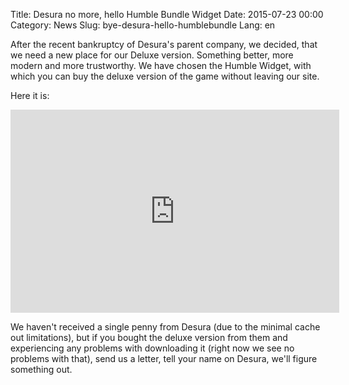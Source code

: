 Title: Desura no more, hello Humble Bundle Widget
Date: 2015-07-23 00:00
Category: News
Slug: bye-desura-hello-humblebundle
Lang: en


After the recent bankruptcy of Desura's parent company, we decided, that we need a new place for our Deluxe version. Something better, more modern and more trustworthy. We have chosen the Humble Widget, with which you can buy the deluxe version of the game without leaving our site.

Here it is:

<iframe src="https://www.humblebundle.com/widget/v2/product/ogsmahjong/ySGF3h34?theme=transparent-light" width="526" height="325" style="border: none;" scrolling="no" frameborder="0"></iframe>

We haven't received a single penny from Desura (due to the minimal cache out limitations), but if you bought the deluxe version from them and experiencing any problems with downloading it (right now we see no problems with that), send us a letter, tell your name on Desura, we'll figure something out.
